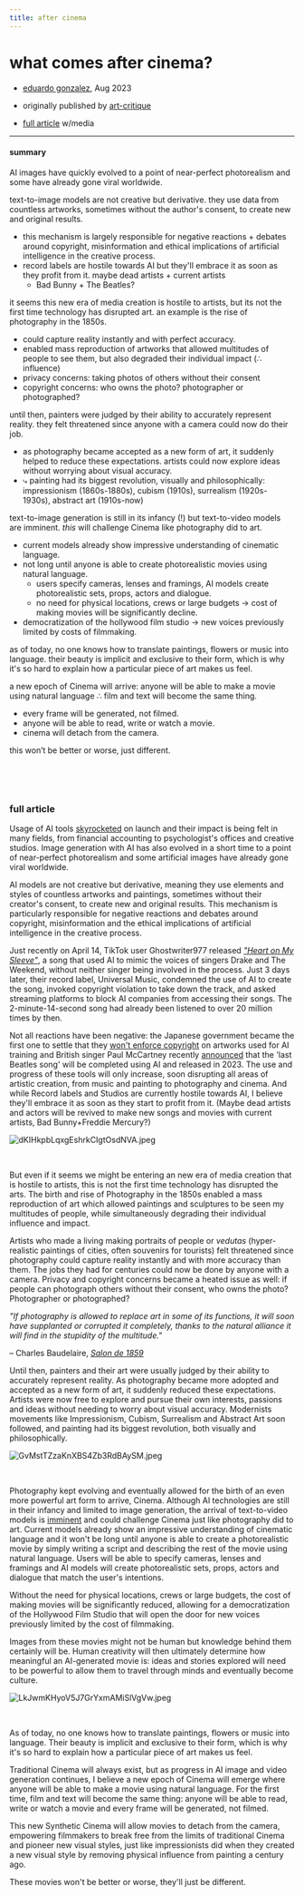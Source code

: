 ```yaml
---
title: after cinema
---
```


# what comes after cinema?
- [eduardo gonzalez](https://edugon.studio), Aug 2023

- originally published by [art-critique](https://www.art-critique.com/2023/08/quy-aura-t-il-apres-le-cinema/)
- [full article](https://edugon.studio/after-cinema) w/media

---

#### summary

AI images have quickly evolved to a point of near-perfect photorealism and some have already gone viral worldwide. 

text-to-image models are not creative but derivative. they use data from countless artworks, sometimes without the author's consent, to create new and original results.
- this mechanism is largely responsible for negative reactions + debates around copyright, misinformation and ethical implications of artificial intelligence in the creative process.
- record labels are hostile towards AI but they'll embrace it as soon as they profit from it. maybe dead artists + current artists
	- Bad Bunny + The Beatles?


it seems this new era of media creation is hostile to artists, but its not the first time technology has disrupted art. an example is the rise of photography in the 1850s.
- could capture reality instantly and with perfect accuracy.
- enabled mass reproduction of artworks that allowed multitudes of people to see them, but also degraded their individual impact (∴ influence)
- privacy concerns: taking photos of others without their consent
- copyright concerns: who owns the photo? photographer or photographed?

until then, painters were judged by their ability to accurately represent reality. they felt threatened since anyone with a camera could now do their job. 
- as photography became accepted as a new form of art, it suddenly helped to reduce these expectations. artists could now explore ideas without worrying about visual accuracy.
- ⤷ painting had its biggest revolution, visually and philosophically: impressionism (1860s-1880s), cubism (1910s), surrealism (1920s-1930s), abstract art (1910s-now)

text-to-image generation is still in its infancy (!) but text-to-video models are imminent. *this* will challenge Cinema like photography did to art.
- current models already show impressive understanding of cinematic language.
- not long until anyone is able to create photorealistic movies using natural language. 
	- users specify cameras, lenses and framings, AI models create photorealistic sets, props, actors and dialogue.
	- no need for physical locations, crews or large budgets → cost of making movies will be significantly decline.
- democratization of the hollywood film studio →  new voices previously limited by costs of filmmaking.

as of today, no one knows how to translate paintings, flowers or music into language. their beauty is implicit and exclusive to their form, which is why it's so hard to explain how a particular piece of art makes us feel.

a new epoch of Cinema will arrive: anyone will be able to make a movie using natural language ∴ film and text will become the same thing. 
- every frame will be generated, not filmed.
- anyone will be able to read, write or watch a movie.
- cinema will detach from the camera.

this won’t be better or worse, just different.

 

⠀ 


⠀  ⠀ 

 

### full article

Usage of AI tools [skyrocketed](https://www.digitalinformationworld.com/2023/01/chat-gpt-achieved-one-million-users-in.html) on launch and their impact is being felt in many fields, from financial accounting to psychologist's offices and creative studios. Image generation with AI has also evolved in a short time to a point of near-perfect photorealism and some artificial images have already gone viral worldwide.

AI models are not creative but derivative, meaning they use elements and styles of countless artworks and paintings, sometimes without their creator's consent, to create new and original results. This mechanism is particularly responsible for negative reactions and debates around copyright, misinformation and the ethical implications of artificial intelligence in the creative process.

Just recently on April 14, TikTok user Ghostwriter977 released *["Heart on My Sleeve"](https://www.telegraph.co.uk/world-news/2023/04/17/drake-weeknd-ai-generated-song-heart-on-my-sleeve/)*, a song that used AI to mimic the voices of singers Drake and The Weekend, without neither singer being involved in the process. Just 3 days later, their record label, Universal Music, condemned the use of AI to create the song, invoked copyright violation to take down the track, and asked streaming platforms to block AI companies from accessing their songs. The 2-minute-14-second song had already been listened to over 20 million times by then.

Not all reactions have been negative: the Japanese government became the first one to settle that they [won't enforce copyright](https://technomancers.ai/japan-goes-all-in-copyright-doesnt-apply-to-ai-training/) on artworks used for AI training and British singer Paul McCartney recently [announced](https://www.bbc.com/news/entertainment-arts-65881813) that the 'last Beatles song' will be completed using AI and released in 2023. The use and progress of these tools will only increase, soon disrupting all areas of artistic creation, from music and painting to photography and cinema. And while Record labels and Studios are currently hostile towards AI, I believe they'll embrace it as soon as they start to profit from it. (Maybe dead artists and actors will be revived to make new songs and movies with current artists, Bad Bunny+Freddie Mercury?)

![dKIHkpbLqxgEshrkCIgtOsdNVA.jpeg](https://framerusercontent.com/images/dKIHkpbLqxgEshrkCIgtOsdNVA.jpeg)

  ⠀ 

But even if it seems we might be entering an new era of media creation that is hostile to artists, this is not the first time technology has disrupted the arts. The birth and rise of Photography in the 1850s enabled a mass reproduction of art which allowed paintings and sculptures to be seen my multitudes of people, while simultaneously degrading their individual influence and impact.

Artists who made a living making portraits of people or *vedutas* (hyper-realistic paintings of cities, often souvenirs for tourists) felt threatened since photography could capture reality instantly and with more accuracy than them. The jobs they had for centuries could now be done by anyone with a camera. Privacy and copyright concerns became a heated issue as well: if people can photograph others without their consent, who owns the photo? Photographer or photographed?

*"If photography is allowed to replace art in some of its functions, it will soon have supplanted or corrupted it completely, thanks to the natural alliance it will find in the stupidity of the multitude."*

– Charles Baudelaire, *[Salon de 1859](https://fr.wikisource.org/wiki/Page:Baudelaire_-_Curiosit%C3%A9s_esth%C3%A9tiques_1868.djvu/268)*

Until then, painters and their art were usually judged by their ability to accurately represent reality. As photography became more adopted and accepted as a new form of art, it suddenly reduced these expectations. Artists were now free to explore and pursue their own interests, passions and ideas without needing to worry about visual accuracy. Modernists movements like Impressionism, Cubism, Surrealism and Abstract Art soon followed, and painting had its biggest revolution, both visually and philosophically.

![GvMstTZzaKnXBS4Zb3RdBAySM.jpeg](https://framerusercontent.com/images/GvMstTZzaKnXBS4Zb3RdBAySM.jpeg)

 ⠀ 

Photography kept evolving and eventually allowed for the birth of an even more powerful art form to arrive, Cinema. Although AI technologies are still in their infancy and limited to image generation, the arrival of text-to-video models is [imminent](https://research.runwayml.com/gen2) and could challenge Cinema just like photography did to art. Current models already show an impressive understanding of cinematic language and it won't be long until anyone is able to create a photorealistic movie by simply writing a script and describing the rest of the movie using natural language. Users will be able to specify cameras, lenses and framings and AI models will create photorealistic sets, props, actors and dialogue that match the user's intentions.

Without the need for physical locations, crews or large budgets, the cost of making movies will be significantly reduced, allowing for a democratization of the Hollywood Film Studio that will open the door for new voices previously limited by the cost of filmmaking.

Images from these movies might not be human but knowledge behind them certainly will be. Human creativity will then ultimately determine how meaningful an AI-generated movie is: ideas and stories explored will need to be powerful to allow them to travel through minds and eventually become culture.

![LkJwmKHyoV5J7GrYxmAMiSlVgVw.jpeg](https://framerusercontent.com/images/LkJwmKHyoV5J7GrYxmAMiSlVgVw.jpeg)

  ⠀ 

As of today, no one knows how to translate paintings, flowers or music into language. Their beauty is implicit and exclusive to their form, which is why it's so hard to explain how a particular piece of art makes us feel.

Traditional Cinema will always exist, but as progress in AI image and video generation continues, I believe a new epoch of Cinema will emerge where anyone will be able to make a movie using natural language. For the first time, film and text will become the same thing: anyone will be able to read, write or watch a movie and every frame will be generated, not filmed.

This new Synthetic Cinema will allow movies to detach from the camera, empowering filmmakers to break free from the limits of traditional Cinema and pioneer new visual styles, just like impressionists did when they created a new visual style by removing physical influence from painting a century ago.

These movies won't be better or worse, they'll just be different.

 

 



